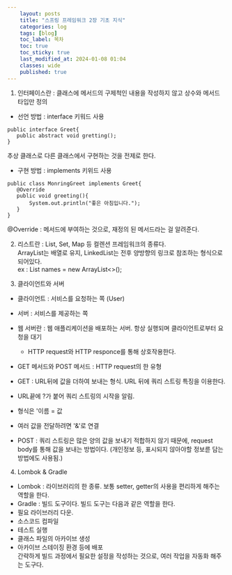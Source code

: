 ```yaml
---
    layout: posts
    title: "스프링 프레임워크 2장 기초 지식"
    categories: log
    tags: [blog]
    toc_label: 목차
    toc: true
    toc_sticky: true
    last_modified_at: 2024-01-08 01:04
    classes: wide
    published: true
---
```


1. 인터페이스란 : 클래스에 메서드의 구제척인 내용을 작성하지 않고 상수와 메서드 타입만 정의  
 - 선언 방법 : interface 키워드 사용

 ```
 public interface Greet{
    public abstract void gretting();
 }
 ```
추상 클래스로 다른 클래스에서 구현하는 것을 전제로 한다.  
 - 구현 방법 : implements 키위드 사용  
 ```
 public class MonringGreet implements Greet{
    @Override
    public void greeting(){
        System.out.println("좋은 아침입니다.");
    }
 }
 ```
@Override : 메서드에 부여하는 것으로, 재정의 된 메서드라는 걸 알려준다.  

2. 리스트란 : List, Set, Map 등 컬렌션 프레임워크의 종류다.  
ArrayList는 배열로 유지, LinkedList는 전후 양방향의 링크로 참조하는 형식으로 되어있다.  
ex : List<Stirng> names = new ArrayList<>();  

3. 클라이언트와 서버  
 - 클라이언트 : 서비스를 요청하는 쪽 (User)  
 - 서버 : 서비스를 제공하는 쪽

 - 웹 서버란 : 웹 애플리케이션을 배포하는 서버. 항상 실행되며 클라이언트로부터 요청을 대기  
   - HTTP request와 HTTP responce를 통해 상호작용한다. 
 - GET 메서드와 POST 메서드 : HTTP request의 한 유형  
  - GET : URL뒤에 값을 더하여 보내는 형식. URL 뒤에 쿼리 스트링 특징을 이용한다.  
   - URL끝에 ?가 붙어 쿼리 스트링의 시작을 알림.  
   - 형식은 '이름 = 값  
   - 여러 값을 전달하려면 '&'로 연결  
 - POST : 쿼리 스트링은 많은 양의 값을 보내기 적합하지 않기 때문에, request body를 통해 값을 보내는 방법이다. (개인정보 등, 표시되지 않아야할 정보륻 담는 방법에도 사용됨.)  

 4. Lombok & Gradle  
  - Lombok : 라이브러리의 한 종류. 보통 setter, getter의 사용을 편리하게 해주는 역할을 한다.  
  - Gradle : 빌드 도구이다. 빌드 도구는 다음과 같은 역할을 한다. 
   - 필요 라이브러리 다운.  
   - 소스코드 컴파일  
   - 테스트 실행  
   - 클래스 파일의 아카이브 생성  
   - 아카이브 스테이징 환경 등에 배포  
  간략하게 빌드 과정에서 필요한 설정을 작성하는 것으로, 여러 작업을 자동화 해주는 도구다.  